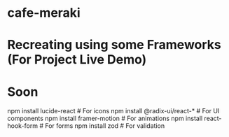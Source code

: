 # cafe-meraki

# Recreating using some Frameworks (For Project Live Demo)

# Soon
npm install lucide-react          # For icons
npm install @radix-ui/react-*     # For UI components
npm install framer-motion         # For animations
npm install react-hook-form       # For forms
npm install zod                   # For validation